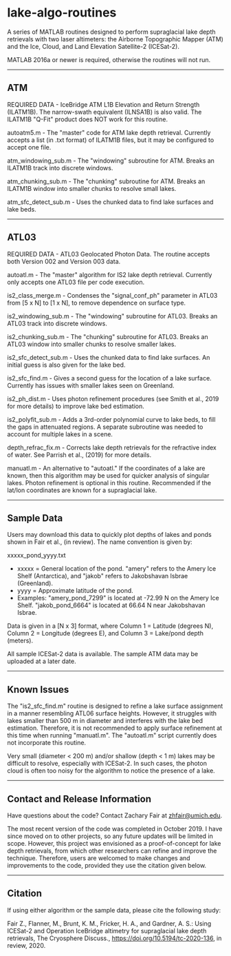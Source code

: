 # lake-algo-routines

A series of MATLAB routines designed to perform supraglacial lake depth retrievals with two laser altimeters: the Airborne Topographic Mapper (ATM) and the Ice, Cloud, and Land Elevation Satellite-2 (ICESat-2).

MATLAB 2016a or newer is required, otherwise the routines will not run.

--------------------------------------------------------------------------------
## ATM
REQUIRED DATA - IceBridge ATM L1B Elevation and Return Strength (ILATM1B). The narrow-swath equivalent (ILNSA1B) is also valid. The ILATM1B "Q-Fit" product does NOT work for this routine.

autoatm5.m - The "master" code for ATM lake depth retrieval. Currently accepts a list (in .txt format) of ILATM1B files, but it may be configured to accept one file.

atm_windowing_sub.m - The "windowing" subroutine for ATM. Breaks an ILATM1B track into discrete windows.

atm_chunking_sub.m - The "chunking" subroutine for ATM. Breaks an ILATM1B window into smaller chunks to resolve small lakes.

atm_sfc_detect_sub.m - Uses the chunked data to find lake surfaces and lake beds.

--------------------------------------------------------------------------------
## ATL03
REQUIRED DATA - ATL03 Geolocated Photon Data. The routine accepts both Version 002 and Version 003 data. 

autoatl.m - The "master" algorithm for IS2 lake depth retrieval. Currently only accepts one ATL03 file per code execution.

is2_class_merge.m - Condenses the "signal_conf_ph" parameter in ATL03 from [5 x N] to [1 x N], to remove dependence on surface type.

is2_windowing_sub.m - The "windowing" subroutine for ATL03. Breaks an ATL03 track into discrete windows.

is2_chunking_sub.m - The "chunking" subroutine for ATL03. Breaks an ATL03 window into smaller chunks to resolve smaller lakes.

is2_sfc_detect_sub.m - Uses the chunked data to find lake surfaces. An initial guess is also given for the lake bed.

is2_sfc_find.m - Gives a second guess for the location of a lake surface. Currently has issues with smaller lakes seen on Greenland.

is2_ph_dist.m - Uses photon refinement procedures (see Smith et al., 2019 for more details) to improve lake bed estimation. 

is2_polyfit_sub.m - Adds a 3rd-order polynomial curve to lake beds, to fill the gaps in attenuated regions. A separate subroutine was needed to account for multiple lakes in a scene.

depth_refrac_fix.m - Corrects lake depth retrievals for the refractive index of water. See Parrish et al., (2019) for more details.

manuatl.m - An alternative to "autoatl." If the coordinates of a lake are known, then this algorithm may be used for quicker analysis of singular lakes. Photon refinement is optional in this routine. Recommended if the lat/lon coordinates are known for a supraglacial lake.

--------------------------------------------------------------------------------
## Sample Data

Users may download this data to quickly plot depths of lakes and ponds shown in Fair et al., (in review). The name convention
is given by:

xxxxx_pond_yyyy.txt
  - xxxxx = General location of the pond. "amery" refers to the Amery Ice Shelf (Antarctica), and "jakob" refers to Jakobshavan  Isbrae (Greenland).
  - yyyy = Approximate latitude of the pond. 
  - Examples: "amery_pond_7299" is located at -72.99 N on the Amery Ice Shelf. "jakob_pond_6664" is located at 66.64 N near Jakobshavan Isbrae.
  
Data is given in a [N x 3] format, where Column 1 = Latitude (degrees N), Column 2 = Longitude (degrees E), and Column 3 = Lake/pond depth (meters).

All sample ICESat-2 data is available. The sample ATM data may be uploaded at a later date.

--------------------------------------------------------------------------------
## Known Issues

The "is2_sfc_find.m" routine is designed to refine a lake surface assignment in a manner resembling ATL06 surface heights. However, it struggles with lakes smaller than 500 m in diameter and interferes with the lake bed estimation. Therefore, it is not recommended to apply surface refinement at this time when running "manuatl.m". The "autoatl.m" script currently does not incorporate this routine.

Very small (diameter < 200 m) and/or shallow (depth < 1 m) lakes may be difficult to resolve, especially with ICESat-2. In such cases, the photon cloud is often too noisy for the algorithm to notice the presence of a lake. 


--------------------------------------------------------------------------------
## Contact and Release Information

Have questions about the code? Contact Zachary Fair at zhfair@umich.edu.

The most recent version of the code was completed in October 2019. I have since moved on to other projects, so any future updates will be limited in scope. However, this project was envisioned as a proof-of-concept for lake depth retrievals, from which other researchers can refine and improve the technique. Therefore, users are welcomed to make changes and improvements to the code, provided they use the citation given below. 


--------------------------------------------------------------------------------
## Citation

If using either algorithm or the sample data, please cite the following study:

Fair Z., Flanner, M., Brunt, K. M., Fricker, H. A., and Gardner, A. S.: Using ICESat-2 and Operation IceBridge altimetry for supraglacial lake depth retrievals, The Cryosphere Discuss.,  https://doi.org/10.5194/tc-2020-136, in review, 2020.
